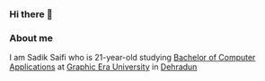 ### Hi there 👋

### About me
I am Sadik Saifi who is 21-year-old studying [Bachelor of Computer Applications](https://en.wikipedia.org/title=Bachelor_of_Computer_Applications&redirect=no) at [Graphic Era University](https://www.geu.ac.in/) in [Dehradun](https://en.wikipedia.org/wiki/Dehradun)
